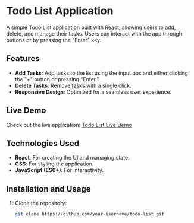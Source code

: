 # Todo List Application

A simple Todo List application built with React, allowing users to add, delete, and manage their tasks. Users can interact with the app through buttons or by pressing the "Enter" key.

## Features
- **Add Tasks**: Add tasks to the list using the input box and either clicking the "+" button or pressing "Enter."
- **Delete Tasks**: Remove tasks with a single click.
- **Responsive Design**: Optimized for a seamless user experience.

## Live Demo
Check out the live application: [Todo List Live Demo](https://thetodo-sable.vercel.app/)

## Technologies Used
- **React**: For creating the UI and managing state.
- **CSS**: For styling the application.
- **JavaScript (ES6+)**: For interactivity.

## Installation and Usage
1. Clone the repository:
   ```bash
   git clone https://github.com/your-username/todo-list.git
